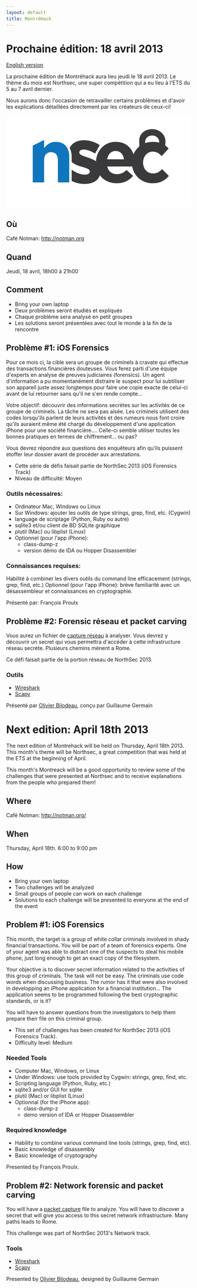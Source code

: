 ```yaml
---
layout: default
title: MontréHack
---
```


# Prochaine édition: 18 avril 2013
[English version](#english)

La prochaine édition de Montréhack aura lieu jeudi le 18 avril 2013.  Le thème du mois est Northsec, une super compétition qui a eu lieu à l'ETS du 5 au 7 avril dernier.  

Nous aurons donc l'occasion de retravailler certains problèmes et d'avoir les explications détaillées directement par les créateurs de ceux-ci!

![NorthSec](/images/nsec_logo.png)

## Où
Café Notman: http://notman.org

## Quand
Jeudi, 18 avril, 18h00 à 21h00

## Comment
* Bring your own laptop
* Deux problèmes seront étudiés et expliqués
* Chaque problème sera analysé en petit groupes
* Les solutions seront présentées avec tout le monde à la fin de la rencontre

## Problème #1: iOS Forensics
Pour ce mois ci, la cible sera un groupe de criminels à cravate qui effectue des transactions financières douteuses. Vous ferez parti d'une équipe d'experts en analyse de preuves judiciaires (forensics). Un agent d'information a pu momentanément distraire le suspect pour lui subtiliser son appareil juste assez longtemps pour faire une copie exacte de celui-ci avant de lui retourner sans qu'il ne s'en rende compte... 

Votre objectif: découvrir des informations secrètes sur les activités de ce groupe de criminels. La tâche ne sera pas aisée. Les criminels utilisent des codes lorsqu'ils parlent de leurs activités et des rumeurs nous font croire qu'ils auraient même été chargé du développement d'une application iPhone pour une société financière.... Celle-ci semble utiliser toutes les bonnes pratiques en termes de chiffrement... ou pas? 

Vous devrez répondre aux questions des enquêteurs afin qu'ils puissent étoffer leur dossier avant de procéder aux arrestations.

* Cette série de défis faisait partie de NorthSec 2013 (iOS Forensics Track)
* Niveau de difficulté: Moyen

### Outils nécessaires:
* Ordinateur Mac, Windows ou Linux
* Sur Windows: ajouter les outils de type strings, grep, find, etc. (Cygwin)
* language de scriptage (Python, Ruby ou autre)
* sqlite3 et/ou client de BD SQLite graphique
* plutil (Mac) ou libplist (Linux) 
* Optionnel (pour l'app iPhone): 
    * class-dump-z
    * version démo de IDA ou Hopper Disassembler

### Connaissances requises:
Habilité à combiner les divers outils du command line efficacement (strings, grep, find, etc.)
Optionnel (pour l'app iPhone): brève familiarité avec un désassembleur et connaissances en cryptographie.

Présenté par: François Proulx


## Problème #2: Forensic réseau et packet carving
Vous aurez un fichier de [capture réseau](http://en.wikipedia.org/wiki/Pcap)
à analyser. Vous devrez y découvrir un secret qui vous permettra d'accéder à
cette infrastructure réseau secrète. Plusieurs chemins mènent a Rome.

Ce défi faisait partie de la portion réseau de NorthSec 2013.

### Outils
* [Wireshark](http://wireshark.org)
* [Scapy](http://www.secdev.org/projects/scapy/)

Présenté par [Olivier Bilodeau](http://twitter.com/obilodeau), conçu par
Guillaume Germain


<a id="english"></a>
# Next edition: April 18th 2013

The next edition of Montrehack will be held on Thursday, April 18th 2013.  This month's theme will be Northsec, a great competition that was held at the ETS at the beginning of April.

This month's Montreack will be a good opportunity to review some of the challenges that were presented at Northsec and to receive explanations from the people who prepared them!

## Where
Café Notman: http://notman.org/

## When
Thursday, April 18th. 6:00 to 9:00 pm

## How
* Bring your own laptop
* Two challenges will be analyzed
* Small groups of people can work on each challenge
* Solutions to each challenge will be presented to everyone at the end of the event

## Problem #1: iOS Forensics
This month, the target is a group of white collar criminals involved in shady financial transactions.  You will be part of a team of forensics experts.  One of your agent was able to distract one of the suspects to steal his mobile phone, just long enough to get an exact copy of the filesystem.

Your objective is to discover secret information related to the activities of this group of criminals.  The task will not be easy.  The criminals use code words when discussing business.  The rumor has it that were also involved in developping an iPhone application for a financial institution...  The application seems to be programmed following the best cryptographic standards, or is it?

You will have to answer questions from the investigators to help them prepare their file on this criminal group.

* This set of challenges has been created for NorthSec 2013 (iOS Forensics Track).
* Difficulty level: Medium

### Needed Tools
* Computer Mac, Windows, or Linux
* Under Windows: use tools provided by Cygwin: strings, grep, find, etc.
* Scripting language (Python, Ruby, etc.)
* sqlite3 and/or GUI for sqlite
* plutil (Mac) or libplist (Linux)
* Optionnal (for the iPhone app):
    * class-dump-z
    * demo version of IDA or Hopper Disassembler

### Required knowledge
* Hability to combine various command line tools (strings, grep, find, etc).
* Basic knowledge of disassembly
* Basic knowledge of cryptography

Presented by François Proulx.

## Problem #2: Network forensic and packet carving
You will have a [packet capture](http://en.wikipedia.org/wiki/Pcap) file to
analyze. You will have to discover a secret that will give you access to this
secret network infrastructure. Many paths leads to Rome.

This challenge was part of NorthSec 2013's Network track.

### Tools
* [Wireshark](http://wireshark.org)
* [Scapy](http://www.secdev.org/projects/scapy/)

Presented by [Olivier Bilodeau](http://twitter.com/obilodeau), designed by
Guillaume Germain
